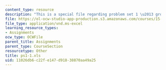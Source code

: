 ```yaml
---
content_type: resource
description: "This is a special file regarding problem set 1 \u2013 group 1 spreadsheet."
file: https://ol-ocw-studio-app-production.s3.amazonaws.com/courses/15-053-optimization-methods-in-management-science-spring-2013/11026db6c22fe147d91838870aa49a25_ps1-1.xls
file_type: application/vnd.ms-excel
learning_resource_types:
- Assignments
ocw_type: OCWFile
parent_title: Assignments
parent_type: CourseSection
resourcetype: Other
title: ps1-1.xls
uid: 11026db6-c22f-e147-d918-38870aa49a25
---
```

